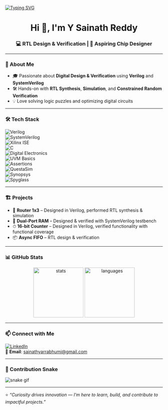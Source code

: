 <!-- Typing Animation -->
[![Typing SVG](https://readme-typing-svg.herokuapp.com?color=00F7FF&size=28&center=true&vCenter=true&width=900&lines=💻+RTL+Design+%26+Verification+Enthusiast;🎯+Aspiring+Chip+Designer;🚀+Always+Learning+and+Building)](https://git.io/typing-svg)

<h1 align="center">Hi 👋, I'm Y Sainath Reddy</h1>
<h3 align="center">💻 RTL Design & Verification | 🎯 Aspiring Chip Designer</h3>

---

### 🚀 About Me  
- 🎓 Passionate about **Digital Design & Verification** using **Verilog** and **SystemVerilog**  
- 🛠 Hands-on with **RTL Synthesis**, **Simulation**, and **Constrained Random Verification**  
- 💡 Love solving logic puzzles and optimizing digital circuits  

---

### 🛠 Tech Stack  
![Verilog](https://img.shields.io/badge/-Verilog-blue)  
![SystemVerilog](https://img.shields.io/badge/-SystemVerilog-red)  
![Xilinx ISE](https://img.shields.io/badge/-Xilinx%20ISE-red)  
![C](https://img.shields.io/badge/-C-00599C?logo=c)  
![Digital Electronics](https://img.shields.io/badge/-Digital%20Electronics-purple)  
![UVM Basics](https://img.shields.io/badge/-UVM%20Basics-yellow)  
![Assertions](https://img.shields.io/badge/-Assertions-teal)  
![QuestaSim](https://img.shields.io/badge/-QuestaSim-green)  
![Synopsys](https://img.shields.io/badge/-Synopsys-orange)  
![Spyglass](https://img.shields.io/badge/-Spyglass-lightgrey)  

---

### 🏗 Projects  
- 🚦 **Router 1x3** – Designed in Verilog, performed RTL synthesis & simulation  
- 💾 **Dual-Port RAM** – Designed & verified with SystemVerilog testbench  
- ⏱ **16-bit Counter** – Designed in Verilog, verified functionality with functional coverage  
- 📦 **Async FIFO** – RTL design & verification  

---

### 📊 GitHub Stats  
<p align="center">
  <img src="https://github-readme-stats.vercel.app/api?username=sai&show_icons=true&theme=tokyonight" alt="stats" height="160"/>
  <img src="https://github-readme-stats.vercel.app/api/top-langs/?username=sai&layout=compact&theme=tokyonight" alt="languages" height="160"/>
</p>

---

### 📫 Connect with Me  
[![LinkedIn](https://img.shields.io/badge/LinkedIn-blue?logo=linkedin&logoColor=white)](https://www.linkedin.com/in/sainath-reddy-00739b2a1/)  
📧 **Email**: sainathyarrabhumi@gmail.com  

---

### 🐍 Contribution Snake  
![snake gif](https://github.com/sai/sai/blob/output/github-contribution-grid-snake.svg)

---

⭐ *“Curiosity drives innovation — I’m here to learn, build, and contribute to impactful projects.”*
